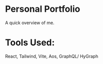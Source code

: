 # Personal Portfolio
A quick overview of me.

# Tools Used:
React, Tailwind, Vite, Aos, GraphQL/ HyGraph
